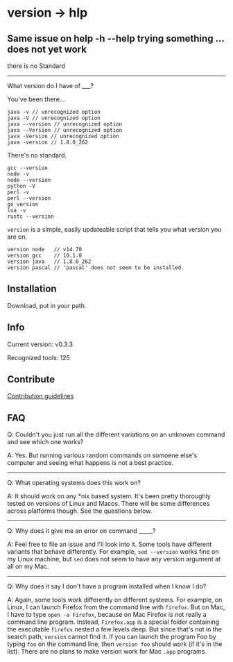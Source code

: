 # version -> hlp

Same issue on help
-h --help
trying something … does not yet work
--
there is no Standard

<hr>

What version do I have of ___?

You've been there...

```
java -v // unrecognized option
java -V // unrecognized option
java --version // unrecognized option
java --Version // unrecognized option
java -Version // unrecognized option
java -version // 1.8.0_262
```

There's no standard.

```
gcc --version
node -v
node --version
python -V
perl -v
perl --version
go version
lua -v
rustc --version
```

`version` is a simple, easily updateable script that tells you what version you are on.

```
version node   // v14.70
version gcc    // 10.1.0
version java   // 1.8.0_262
version pascal // 'pascal' does not seem to be installed.
```
## Installation

Download, put in your path.

## Info
Current version: v0.3.3

Recognized tools: 125

## Contribute

[Contribution guidelines](contributions.md)

## FAQ

Q: Couldn't you just run all the different variations on an unknown command and see which one works?

A: Yes. But running various random commands on somoene else's computer and seeing what happens is not a best practice.

---

Q: What operating systems does this work on?

A: It should work on any \*nix based system. It's been pretty thoroughly tested on versions of Linux and Macos. There will be some differences across platforms though. See the questions below.

---

Q: Why does it give me an error on command _____?

A: Feel free to file an issue and I'll look into it. Some tools have different variants that behave differently. For example, `sed --version` works fine on my Linux machine, but `sed` does not seem to have any version argument at all on my Mac.

---

Q: Why does it say I don't have a program installed when I know I do?

A: Again, some tools work differently on different systems. For example, on Linux, I can launch Firefox from the command line with `firefox`. But on Mac, I have to type `open -a Firefox`, because on Mac Firefox is not really a command line program. Instead, `Firefox.app` is a special folder containing the executable `firefox` nested a few levels deep. But since that's not in the search path, `version` cannot find it. If you can launch the program Foo by typing `foo` on the command line, then `version foo` should work (if it's in the list). There are no plans to make version work for Mac `.app` programs.
